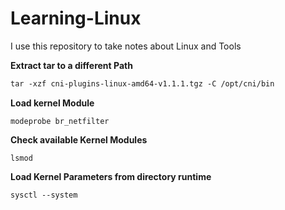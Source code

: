 # Learning-Linux

I use this repository to take notes about Linux and Tools

**Extract tar to a different Path**

```apache
tar -xzf cni-plugins-linux-amd64-v1.1.1.tgz -C /opt/cni/bin
```

**Load kernel Module**

```
modeprobe br_netfilter
```

**Check available Kernel Modules**

```
lsmod
```

**Load Kernel Parameters from directory runtime**

```apache
sysctl --system
```
